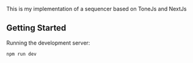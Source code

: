 This is my implementation of a sequencer based on ToneJs and NextJs

## Getting Started

Running the development server:

```bash
npm run dev
```

